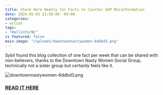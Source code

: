 ```yaml
---
title: Check Here Weekly for Facts to Counter GOP Misinformation
date: 2024-05-03 21:50:00 -04:00
categories:
- action
tags:
- "#allinforNC"
is featured: false
main-image: "/uploads/downtownnastywomen-6ddbd3.png"
---
```


Sybil found this blog collection of one fact per week that can be shared with non-believers, thanks to the Downtown Nasty Women Social Group, technically not a sister group but certainly feels like it. 

![downtownnastywomen-6ddbd3.png](/uploads/downtownnastywomen-6ddbd3.png)  
  
### [READ IT HERE](https://mailchi.mp/2911f03ffe73/facts-to-counter-gop-misinformation)
